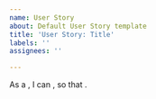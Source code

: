 ```yaml
---
name: User Story
about: Default User Story template
title: 'User Story: Title'
labels: ''
assignees: ''

---
```


As a  , I can  , so that  .

